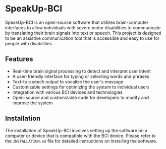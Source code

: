 # SpeakUp-BCI

SpeakUp-BCI is an open-source software that utilizes brain-computer interfaces to allow individuals with severe motor disabilities to communicate by translating their brain signals into text or speech. This project is designed to be an assistive communication tool that is accessible and easy to use for people with disabilities


## Features
* Real-time brain signal processing to detect and interpret user intent
* A user-friendly interface for typing or selecting words and phrases
* Text-to-speech output to vocalize the user's message
* Customizable settings for optimizing the system to individual users
* Integration with various BCI devices and technologies
* Open-source and customizable code for developers to modify and improve the system


## Installation
The installation of SpeakUp-BCI involves setting up the software on a computer or device that is compatible with the BCI device. Please refer to the `INSTALLATION.md` file for detailed instructions on installing the software.
